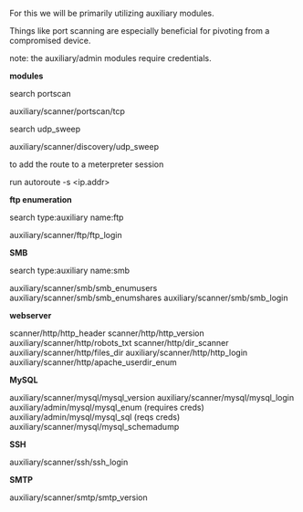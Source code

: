 For this we will be primarily utilizing auxiliary modules.

Things like port scanning are especially beneficial for pivoting from a compromised device.

note: the auxiliary/admin modules require credentials.


**modules**

search portscan 

auxiliary/scanner/portscan/tcp

search udp_sweep

auxiliary/scanner/discovery/udp_sweep

to add the route to a meterpreter session

run autoroute -s <ip.addr>

**ftp enumeration**

search type:auxiliary name:ftp

auxiliary/scanner/ftp/ftp_login

**SMB**

search type:auxiliary name:smb

auxiliary/scanner/smb/smb_enumusers
auxiliary/scanner/smb/smb_enumshares
auxiliary/scanner/smb/smb_login

**webserver**

scanner/http/http_header
scanner/http/http_version
auxiliary/scanner/http/robots_txt
scanner/http/dir_scanner
auxiliary/scanner/http/files_dir
auxiliary/scanner/http/http_login
auxiliary/scanner/http/apache_userdir_enum

**MySQL**

auxiliary/scanner/mysql/mysql_version
auxiliary/scanner/mysql/mysql_login
auxiliary/admin/mysql/mysql_enum (requires creds)
auxiliary/admin/mysql/mysql_sql (reqs creds)
auxiliary/scanner/mysql/mysql_schemadump

**SSH**

auxiliary/scanner/ssh/ssh_login

**SMTP**

auxiliary/scanner/smtp/smtp_version
